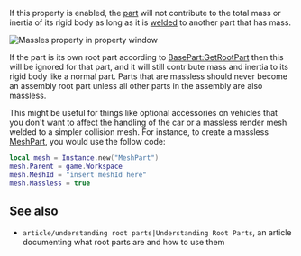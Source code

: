 If this property is enabled, the [part](https://developer.roblox.com/en-us/api-reference/class/BasePart) will not contribute to the total mass or inertia of its rigid body as long as it is [welded](https://developer.roblox.com/en-us/api-reference/class/Weld) to another part that has mass.

![Massles property in property window](https://developer.roblox.com/assets/blt6637aa711aa15ddc/Screen_Shot_2019-01-18_at_10.03.30_PM.png)

If the part is its own root part according to [BasePart:GetRootPart](https://developer.roblox.com/en-us/api-reference/function/BasePart/GetRootPart) then this will be ignored for that part, and it will still contribute mass and inertia to its rigid body like a normal part. Parts that are massless should never become an assembly root part unless all other parts in the assembly are also massless.

This might be useful for things like optional accessories on vehicles that you don't want to affect the handling of the car or a massless render mesh welded to a simpler collision mesh. For instance, to create a massless [MeshPart](https://developer.roblox.com/en-us/api-reference/class/MeshPart), you would use the follow code:

```lua
local mesh = Instance.new("MeshPart")
mesh.Parent = game.Workspace
mesh.MeshId = "insert meshId here"
mesh.Massless = true
``` 

See also
--------

*   `article/understanding root parts|Understanding Root Parts`, an article documenting what root parts are and how to use them